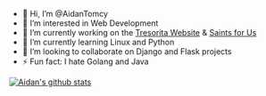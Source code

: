 - 👋 Hi, I’m @AidanTomcy
- 👀 I’m interested in Web Development
- 🔭 I’m currently working on the [Tresorita Website](https://github.com/aidantomcy/tresorita-website) & [Saints for Us](https://github.com/aidantomcy/saintsforus)
- 🌱 I’m currently learning Linux and Python
- 👯 I’m looking to collaborate on Django and Flask projects
- ⚡ Fun fact: I hate Golang and Java

[![Aidan's github stats](https://github-readme-stats.vercel.app/api?username=aidantomcy)](https://github.com/aidantomcy/github-readme-stats)
